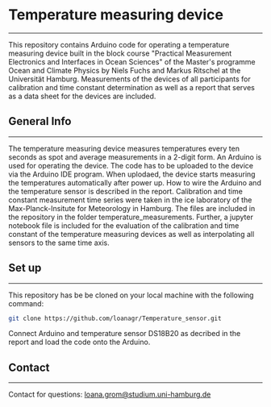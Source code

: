 # Temperature measuring device
***
This repository contains Arduino code for operating a temperature measuring device built in the block course "Practical Measurement Electronics and Interfaces in Ocean Sciences" of the Master's programme Ocean and Climate Physics by Niels Fuchs and Markus Ritschel at the Universität Hamburg. Measurements of the devices of all participants for calibration and time constant determination as well as a report that serves as a data sheet for the devices are included.

## General Info
***
The temperature measuring device measures temperatures every ten seconds as spot and average measurements in a 2-digit form. An Arduino is used for operating the device. The code has to be uploaded to the device via the Arduino IDE program. When uplodaed, the device starts measuring the temperatures automatically after power up. How to wire the Arduino and the temperature sensor is described in the report.
Calibration and time constant measurement time series were taken in the ice laboratory of the Max-Planck-Insitute for Meteorology in Hamburg. The files are  included in the repository in the folder temperature_measurements. Further, a jupyter notebook file is included for the evaluation of the calibration and time constant of the temperature measuring devices as well as interpolating all sensors to the same time axis.

## Set up
***
This repository has be be cloned on your local machine with the following command:
```bash
git clone https://github.com/loanagr/Temperature_sensor.git
```
Connect Arduino and temperature sensor DS18B20 as decribed in the report and load the code onto the Arduino.


## Contact
***
Contact for questions: loana.grom@studium.uni-hamburg.de
